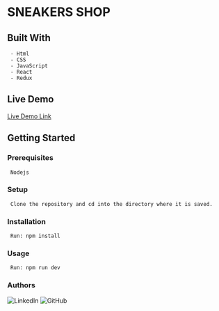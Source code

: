 # SNEAKERS SHOP

## Built With
     - Html
     - CSS
     - JavaScript
     - React
     - Redux

## Live Demo 
[Live Demo Link](https://zingy-trifle-a46a4b.netlify.app/)

## Getting Started

### Prerequisites
     Nodejs
### Setup
     Clone the repository and cd into the directory where it is saved.
### Installation
     Run: npm install
### Usage
     Run: npm run dev

### Authors
 ![LinkedIn](https://img.shields.io/badge/linkedin-%230077B5.svg?style=for-the-badge&logo=linkedin&logoColor=white)
 ![GitHub](https://img.shields.io/badge/github-%23121011.svg?style=for-the-badge&logo=github&logoColor=white)
